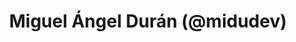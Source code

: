 ---
title: Miguel Ángel Durán (@midudev)
image: images/midudev.png
description: Miguel Ángel Durán, conocido como @midudev, es un referente en la comunidad de desarrollo web en habla hispana. Con experiencia en JavaScript, React y desarrollo frontend, comparte sus conocimientos a través de YouTube, Twitch y redes sociales, ayudando a miles de desarrolladores a mejorar sus habilidades.
alt: Imagen de Midudev
---